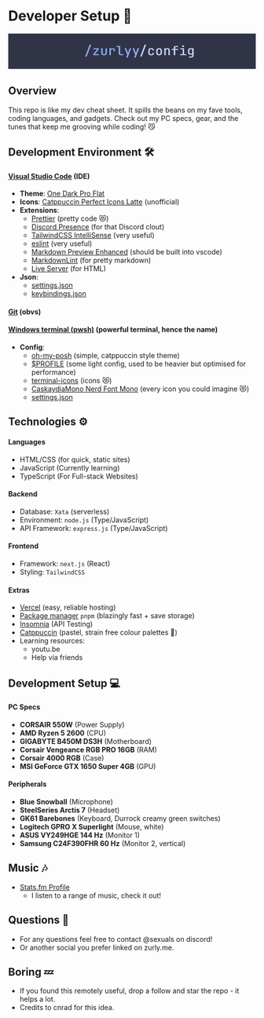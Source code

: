 # Developer Setup 🚀

![Developer Setup](./assets/config.png)

## Overview

This repo is like my dev cheat sheet. It spills the beans on my fave tools, coding languages, and gadgets. Check out my PC specs, gear, and the tunes that keep me grooving while coding! 😼

## Development Environment 🛠️

#### [Visual Studio Code](https://code.visualstudio.com/) (IDE)

- **Theme**: [One Dark Pro Flat](https://marketplace.visualstudio.com/items?itemName=zhuangtongfa.Material-theme)
- **Icons**: [Catppuccin Perfect Icons Latte](https://marketplace.visualstudio.com/items?itemName=thang-nm.catppuccin-perfect-icons) (unofficial)
- **Extensions**:
  - [Prettier](https://marketplace.visualstudio.com/items?itemName=esbenp.prettier-vscode) (pretty code 😻)
  - [Discord Presence](https://marketplace.visualstudio.com/items?itemName=icrawl.discord-vscode) (for that Discord clout)
  - [TailwindCSS IntelliSense](https://marketplace.visualstudio.com/items?itemName=bradlc.vscode-tailwindcss) (very useful)
  - [eslint](https://marketplace.visualstudio.com/items?itemName=dbaeumer.vscode-eslint) (very useful)
  - [Markdown Preview Enhanced](https://marketplace.visualstudio.com/items?itemName=shd101wyy.markdown-preview-enhanced) (should be built into vscode)
  - [MarkdownLint](https://marketplace.visualstudio.com/items?itemName=DavidAnson.vscode-markdownlint) (for pretty markdown)
  - [Live Server](https://marketplace.visualstudio.com/items?itemName=ritwickdey.LiveServer) (for HTML)
- **Json**:
  - [settings.json](./vscode/settings.json)
  - [keybindings.json](./vscode/keybindings.json)

#### [Git](https://git-scm.com/) (obvs)

#### [Windows terminal (pwsh)](https://aka.ms/terminal) (powerful terminal, hence the name)

- **Config**:
  - [oh-my-posh](https://github.com/zurlyy/posh-theme) (simple, catppuccin style theme)
  - [$PROFILE](./powershell/profile.ps1) (some light config, used to be heavier but optimised for performance)
  - [terminal-icons](https://github.com/devblackops/Terminal-Icons) (icons 😻)
  - [CaskaydiaMono Nerd Font Mono](https://github.com/ryanoasis/nerd-fonts/releases/download/v3.1.1/CascadiaMono.zip) (every icon you could imagine 😻)
  - [settings.json](./terminal/settings.json)

## Technologies ⚙️

#### Languages

- HTML/CSS (for quick, static sites)
- JavaScript (Currently learning)
- TypeScript (For Full-stack Websites)

#### Backend

- Database: `Xata` (serverless)
- Environment: `node.js` (Type/JavaScript)
- API Framework: `express.js` (Type/JavaScript)

#### Frontend

- Framework: `next.js` (React)
- Styling: `TailwindCSS`

#### Extras

- [Vercel](https://vercel.com/) (easy, reliable hosting)
- [Package manager](https://pnpm.io/installation) `pnpm` (blazingly fast + save storage)
- [Insomnia](https://insomnia.rest/) (API Testing)
- [Catppuccin](https://github.com/catppuccin/catppuccin) (pastel, strain free colour palettes 🤤)
- Learning resources:
  - youtu.be
  - Help via friends

## Development Setup 💻

#### PC Specs

- **CORSAIR 550W** (Power Supply)
- **AMD Ryzen 5 2600** (CPU)
- **GIGABYTE B450M DS3H** (Motherboard)
- **Corsair Vengeance RGB PRO 16GB** (RAM)
- **Corsair 4000 RGB** (Case)
- **MSI GeForce GTX 1650 Super 4GB** (GPU)

#### Peripherals

- **Blue Snowball** (Microphone)
- **SteelSeries Arctis 7** (Headset)
- **GK61 Barebones** (Keyboard, Durrock creamy green switches)
- **Logitech GPRO X Superlight** (Mouse, white)
- **ASUS VY249HGE 144 Hz** (Monitor 1)
- **Samsung C24F390FHR 60 Hz** (Monitor 2, vertical)

## Music 🎶

- [Stats.fm Profile](https://stats.fm/warn)
  - I listen to a range of music, check it out!

## Questions 🤔

- For any questions feel free to contact @sexuals on discord!
- Or another social you prefer linked on zurly.me.

## Boring 💤

- If you found this remotely useful, drop a follow and star the repo - it helps a lot.
- Credits to cnrad for this idea.
